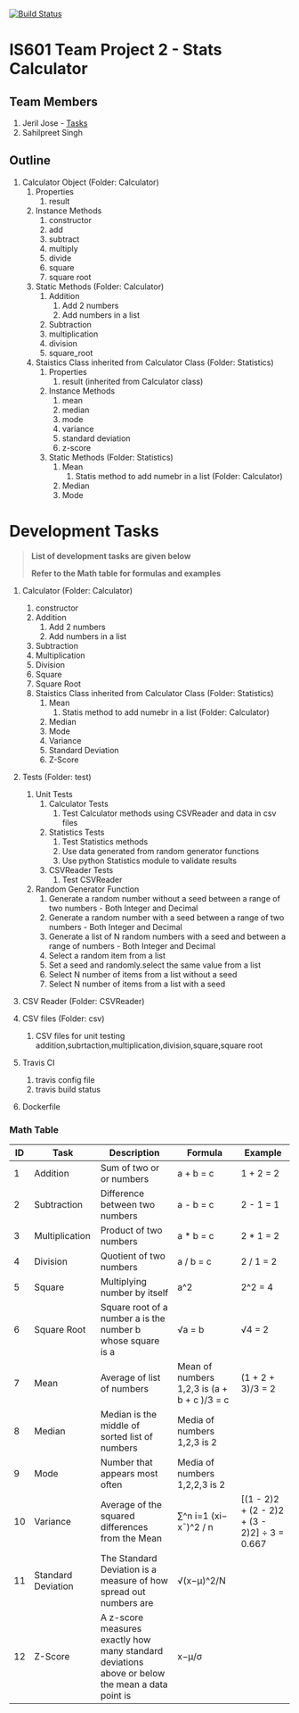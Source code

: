 [![Build Status](https://travis-ci.org/jerilj/stats_calculator.svg?branch=main)](https://travis-ci.org/jerilj/stats_calculator)

# IS601 Team Project 2 - Stats Calculator

## Team Members
1. Jeril Jose - [Tasks](jeril_tasks.md) 
2. Sahilpreet Singh 

## Outline
1. Calculator Object (Folder: Calculator)
    1. Properties
        1. result
    2. Instance Methods
        1. constructor 
        2. add
        3. subtract
        4. multiply
        5. divide
        6. square
        6. square root
    3. Static Methods (Folder: Calculator)
        1. Addition
            1. Add 2 numbers
            2. Add numbers in a list
        2. Subtraction
        3. multiplication
        4. division
        5. square_root
    2. Staistics Class inherited from Calculator Class (Folder: Statistics)
        1. Properties
            1. result (inherited from Calculator class)
        2. Instance Methods
            1. mean
            2. median
            3. mode
            4. variance 
            5. standard deviation
            6. z-score
        3. Static Methods (Folder: Statistics)
            1. Mean
                1. Statis method to add numebr in a list (Folder: Calculator)
            2. Median
            3. Mode
            

# Development Tasks 

> **List of development tasks are given below**
>
> **Refer to the Math table for formulas and examples**

1. Calculator (Folder: Calculator)
    1. constructor 
    2. Addition 
        1. Add 2 numbers
        2. Add numbers in a list
    3. Subtraction 
    4. Multiplication 
    5. Division 
    6. Square 
    7. Square Root 
    2. Staistics Class inherited from Calculator Class (Folder: Statistics)
        1. Mean 
            1. Statis method to add numebr in a list (Folder: Calculator)
        2. Median 
        3. Mode 
        4. Variance 
        5. Standard Deviation 
        6. Z-Score 
2. Tests (Folder: test)
    1. Unit Tests
        1. Calculator Tests
            1. Test Calculator methods using CSVReader and data in csv files
        2. Statistics Tests
            1. Test Statistics methods
            2. Use data generated from random generator functions
            3. Use python Statistics module to validate results
        3. CSVReader Tests
            1. Test CSVReader
    2. Random Generator Function
        1. Generate a random number without a seed between a range of two numbers - Both Integer and Decimal
        2. Generate a random number with a seed between a range of two numbers - Both Integer and Decimal
        3. Generate a list of N random numbers with a seed and between a range of numbers - Both Integer and Decimal
        4. Select a random item from a list
        5. Set a seed and randomly.select the same value from a list
        6. Select N number of items from a list without a seed
        7. Select N number of items from a list with a seed
    
3. CSV Reader (Folder: CSVReader) 
4. CSV files (Folder: csv)
    1. CSV files for unit testing addition,subrtaction,multiplication,division,square,square root
5. Travis CI
    1. travis config file
    2. travis build status
6. Dockerfile


### Math Table

|ID| Task | Description | Formula | Example |
|--|------|-------------|---------|---------|
|1|Addition| Sum of two or or numbers| a + b = c| 1 + 2 = 2|
|2|Subtraction| Difference between two numbers| a - b = c| 2 - 1 = 1|
|3|Multiplication| Product of two numbers| a * b = c| 2 * 1 = 2|
|4|Division| Quotient of two numbers| a / b = c| 2 / 1 = 2|
|5|Square| Multiplying number by itself | a^2 | 2^2 = 4|
|6|Square Root| Square root of a number a is the  number b whose square is a | √a = b| √4 = 2 | 
|7|Mean| Average of list of numbers| Mean of numbers 1,2,3 is (a + b + c )/3 = c| (1 + 2 + 3)/3 = 2|
|8|Median| Median is the middle of sorted list of numbers| Media of numbers 1,2,3 is 2 | |
|9|Mode| Number that appears most often| Media of numbers 1,2,2,3 is 2| |
|10|Variance| Average of the squared differences from the Mean|∑^n i=1 (xi− xˉ)^2 / n| [(1 - 2)2 + (2 - 2)2 + (3 - 2)2] ÷ 3 = 0.667|
|11|Standard Deviation| The Standard Deviation is a measure of how spread out numbers are|√(x−μ)^2/N | |
|12|Z-Score| A z-score measures exactly how many standard deviations above or below the mean a data point is| x−μ/σ | |
